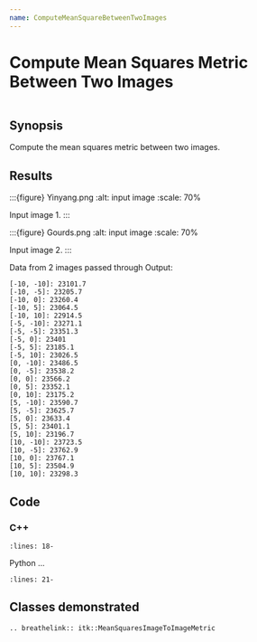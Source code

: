 ```yaml
---
name: ComputeMeanSquareBetweenTwoImages
---
```


# Compute Mean Squares Metric Between Two Images

```{index} single: MeanSquaresImageToImageMetric single: mean
```

## Synopsis

Compute the mean squares metric between two images.

## Results

:::{figure} Yinyang.png
:alt: input image
:scale: 70%

Input image 1.
:::

:::{figure} Gourds.png
:alt: input image
:scale: 70%

Input image 2.
:::

Data from 2 images passed through
Output:

```
[-10, -10]: 23101.7
[-10, -5]: 23205.7
[-10, 0]: 23260.4
[-10, 5]: 23064.5
[-10, 10]: 22914.5
[-5, -10]: 23271.1
[-5, -5]: 23351.3
[-5, 0]: 23401
[-5, 5]: 23185.1
[-5, 10]: 23026.5
[0, -10]: 23486.5
[0, -5]: 23538.2
[0, 0]: 23566.2
[0, 5]: 23352.1
[0, 10]: 23175.2
[5, -10]: 23590.7
[5, -5]: 23625.7
[5, 0]: 23633.4
[5, 5]: 23401.1
[5, 10]: 23196.7
[10, -10]: 23723.5
[10, -5]: 23762.9
[10, 0]: 23767.1
[10, 5]: 23504.9
[10, 10]: 23298.3
```

## Code

### C++

```{literalinclude} Code.cxx
:lines: 18-
```

Python
...

```{literalinclude} Code.py
:lines: 21-
```

## Classes demonstrated

```{eval-rst}
.. breathelink:: itk::MeanSquaresImageToImageMetric
```
